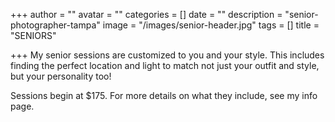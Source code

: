 +++
author = ""
avatar = ""
categories = []
date = ""
description = "senior-photographer-tampa"
image = "/images/senior-header.jpg"
tags = []
title = "SENIORS"

+++
My senior sessions are customized to you and your style. This includes finding the perfect location and light to match not just your outfit and style, but your personality too!

Sessions begin at $175.  For more details on what they include, see my info page.